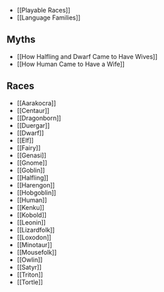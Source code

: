 - [[Playable Races]]
- [[Language Families]]

## Myths
- [[How Halfling and Dwarf Came to Have Wives]]
- [[How Human Came to Have a Wife]]

## Races
- [[Aarakocra]]
- [[Centaur]]
- [[Dragonborn]]
- [[Duergar]]
- [[Dwarf]]
- [[Elf]]
- [[Fairy]]
- [[Genasi]]
- [[Gnome]]
- [[Goblin]]
- [[Halfling]]
- [[Harengon]]
- [[Hobgoblin]]
- [[Human]]
- [[Kenku]]
- [[Kobold]]
- [[Leonin]]
- [[Lizardfolk]]
- [[Loxodon]]
- [[Minotaur]]
- [[Mousefolk]]
- [[Owlin]]
- [[Satyr]]
- [[Triton]]
- [[Tortle]]